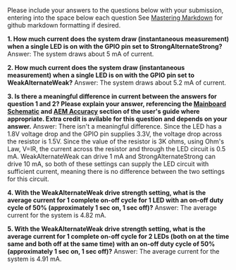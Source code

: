 Please include your answers to the questions below with your submission, entering into the space below each question
See [Mastering Markdown](https://guides.github.com/features/mastering-markdown/) for github markdown formatting if desired.

**1. How much current does the system draw (instantaneous measurement) when a single LED is on with the GPIO pin set to StrongAlternateStrong?**
   Answer: The system draws about 5 mA of current. 


**2. How much current does the system draw (instantaneous measurement) when a single LED is on with the GPIO pin set to WeakAlternateWeak?**
   Answer: The system draws about 5.2 mA of current.


**3. Is there a meaningful difference in current between the answers for question 1 and 2? Please explain your answer, 
referencing the [Mainboard Schematic](https://www.silabs.com/documents/public/schematic-files/WSTK-Main-BRD4001A-A01-schematic.pdf) and [AEM Accuracy](https://www.silabs.com/documents/login/user-guides/ug279-brd4104a-user-guide.pdf) section of the user's guide where appropriate. Extra credit is avilable for this question and depends on your answer.**
   Answer: There isn't a meaningful difference. Since the LED has a 1.8V voltage drop and the GPIO pin supplies 3.3V, the voltage drop across the resistor is 1.5V. Since the value of the resistor is 3K ohms, using Ohm's Law, V=IR, the current across the resistor and through the LED circuit is 0.5 mA. WeakAlternateWeak can drive 1 mA and StrongAlternateStrong can drive 10 mA, so both of these settings can supply the LED circuit with sufficient current, meaning there is no difference between the two settings for this circuit.


**4. With the WeakAlternateWeak drive strength setting, what is the average current for 1 complete on-off cycle for 1 LED with an on-off duty cycle of 50% (approximately 1 sec on, 1 sec off)?**
   Answer: The average current for the system is 4.82 mA.


**5. With the WeakAlternateWeak drive strength setting, what is the average current for 1 complete on-off cycle for 2 LEDs (both on at the time same and both off at the same time) with an on-off duty cycle of 50% (approximately 1 sec on, 1 sec off)?**
   Answer: The average current for the system is 4.91 mA.


